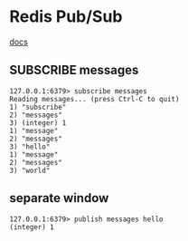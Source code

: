# Redis Pub/Sub

[docs](http://redis.io/commands#pubsub)

## SUBSCRIBE messages

```
127.0.0.1:6379> subscribe messages
Reading messages... (press Ctrl-C to quit)
1) "subscribe"
2) "messages"
3) (integer) 1
1) "message"
2) "messages"
3) "hello"
1) "message"
2) "messages"
3) "world"
```

## separate window

```
127.0.0.1:6379> publish messages hello
(integer) 1
```
